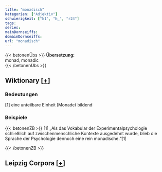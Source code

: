 ```yaml
---
title: "monadisch"
kategorien: ["Adjektiv"]
schwierigkeit: ["k1", "h_", "r24"]
tags:
series:
mainDornseiffs:
domainDornseiffs:
url: "monadisch"
---
```


{{< betonenÜbs >}}
**Übersetzung:**  
monad, monadic  
{{< /betonenÜbs >}}

## Wiktionary [[+](https://de.wiktionary.org/wiki/monadisch)]

### Bedeutungen
[1] eine unteilbare Einheit (Monade) bildend  

### Beispiele
{{< betonenZB >}}
[1] „Als das Vokabular der Experimentalpsychologie schließlich auf zwischenmenschliche Kontexte ausgedehnt wurde, blieb die Sprache der Psychologie dennoch eine rein monadische.“[1]  

{{< /betonenZB >}}

## Leipzig Corpora [[+](https://corpora.uni-leipzig.de/en/res?word=monadisch&corpusId=deu_newscrawl-public_2018)]


